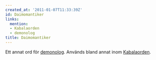 ```yaml
---
created_at: '2011-01-07T11:33:39Z'
id: Daimomantiker
links:
  mention:
  - Kabalaorden
  - demonolog
title: Daimomantiker
---
```


Ett annat ord för [demonolog]. Används bland annat inom [Kabalaorden].

  [demonolog]: demonolog
  [Kabalaorden]: Kabalaorden